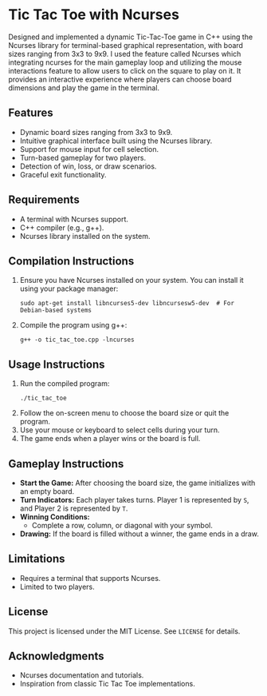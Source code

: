 # Tic Tac Toe with Ncurses
Designed and implemented a dynamic Tic-Tac-Toe game in C++ using the Ncurses library for terminal-based graphical representation, with board sizes ranging from 3x3 to 9x9. I used the feature called Ncurses which integrating ncurses for the main gameplay loop and utilizing the mouse interactions feature to allow users to click on the square to play on it. It provides an interactive experience where players can choose board dimensions and play the game in the terminal.

## Features
- Dynamic board sizes ranging from 3x3 to 9x9.
- Intuitive graphical interface built using the Ncurses library.
- Support for mouse input for cell selection.
- Turn-based gameplay for two players.
- Detection of win, loss, or draw scenarios.
- Graceful exit functionality.

## Requirements
- A terminal with Ncurses support.
- C++ compiler (e.g., g++).
- Ncurses library installed on the system.

## Compilation Instructions
1. Ensure you have Ncurses installed on your system. You can install it using your package manager:
   ```
   sudo apt-get install libncurses5-dev libncursesw5-dev  # For Debian-based systems
   ```
2. Compile the program using g++:
   ```
   g++ -o tic_tac_toe.cpp -lncurses
   ```

## Usage Instructions
1. Run the compiled program:
   ```
   ./tic_tac_toe
   ```
2. Follow the on-screen menu to choose the board size or quit the program.
3. Use your mouse or keyboard to select cells during your turn.
4. The game ends when a player wins or the board is full.

## Gameplay Instructions
- **Start the Game:** After choosing the board size, the game initializes with an empty board.
- **Turn Indicators:** Each player takes turns. Player 1 is represented by `S`, and Player 2 is represented by `T`.
- **Winning Conditions:**
  - Complete a row, column, or diagonal with your symbol.
- **Drawing:** If the board is filled without a winner, the game ends in a draw.

## Limitations
- Requires a terminal that supports Ncurses.
- Limited to two players.

## License
This project is licensed under the MIT License. See `LICENSE` for details.

## Acknowledgments
- Ncurses documentation and tutorials.
- Inspiration from classic Tic Tac Toe implementations.

